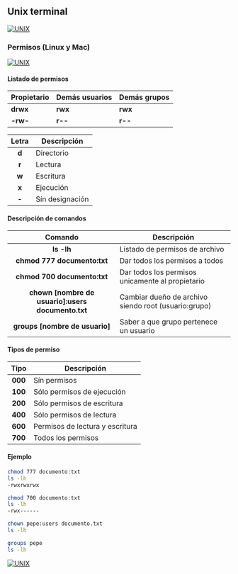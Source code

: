 ## Unix terminal
[![UNIX](https://img.shields.io/badge/UNIX_TERMINAL-FCC624?style=for-the-badge&logo=GNOMETERMINAL&logoColor=white&labelColor=101010)](https://github.com/Alberto-mt/Terminal_de_comandos/blob/main/Unix_terminal/index.md)

### Permisos (Linux y Mac)
[![UNIX](https://img.shields.io/badge/Permisos-44c04c?style=for-the-badge&logo=GNOMETERMINAL&logoColor=white&labelColor=101010)](https://github.com/Alberto-mt/Terminal_de_comandos/blob/main/Unix_terminal/categories/Permisos.md)

#### Listado de permisos
| Propietario  | Demás usuarios  | Demás grupos  |
|---|---|---|
| **drwx**  | **rwx**  | **rwx**  |
| **-rw-**  | **r--**  | **r--**  |

| Letra  | Descripción  |
|:-:|---|
| **d**  | Directorio  |
| **r**  | Lectura  |
| **w**  | Escritura  |
| **x**  | Ejecución  |
| **-**  | Sín designación  |

#### Descripción de comandos
| Comando  | Descripción  |
|:-:|---|
| **ls -lh**  | Listado de permisos de archivo  |
| **chmod 777 documento:txt**  | Dar todos los permisos a todos  |
| **chmod 700 documento:txt**  | Dar todos los permisos unicamente al propietario  |
| **chown [nombre de usuario]:users documento.txt**  | Cambiar dueño de archivo siendo root (usuario:grupo)  |
| **groups [nombre de usuario]**  | Saber a que grupo pertenece un usuario  |

#### Tipos de permiso
| Tipo  | Descripción  |
|:-:|---|
| **000**  | Sín permisos  |
| **100**  | Sólo permisos de ejecución  |
| **200**  | Sólo permisos de escritura  |
| **400**  | Sólo permisos de lectura  |
| **600**  | Permisos de lectura y escritura  |
| **700**  | Todos los permisos  |

#### Ejemplo
```bash
chmod 777 documento:txt
ls -lh
-rwxrwxrwx

chmod 700 documento:txt
ls -lh
-rwx------

chown pepe:users documento.txt
ls -lh

groups pepe
ls -lh
```

[![UNIX](https://img.shields.io/badge/Permisos-44c04c?style=for-the-badge&label=&#9650;&logoColor=white&labelColor=101010)](https://github.com/Alberto-mt/Terminal_de_comandos/blob/main/Unix_terminal/categories/Permisos.md)
